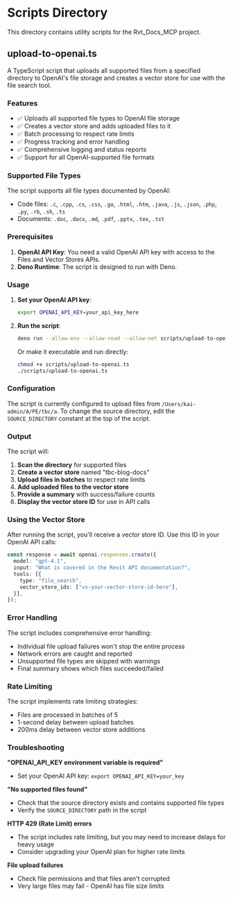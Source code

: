 # Scripts Directory

This directory contains utility scripts for the Rvt_Docs_MCP project.

## upload-to-openai.ts

A TypeScript script that uploads all supported files from a specified directory
to OpenAI's file storage and creates a vector store for use with the file search
tool.

### Features

- ✅ Uploads all supported file types to OpenAI file storage
- ✅ Creates a vector store and adds uploaded files to it
- ✅ Batch processing to respect rate limits
- ✅ Progress tracking and error handling
- ✅ Comprehensive logging and status reports
- ✅ Support for all OpenAI-supported file formats

### Supported File Types

The script supports all file types documented by OpenAI:

- Code files: `.c`, `.cpp`, `.cs`, `.css`, `.go`, `.html`, `.htm`, `.java`,
  `.js`, `.json`, `.php`, `.py`, `.rb`, `.sh`, `.ts`
- Documents: `.doc`, `.docx`, `.md`, `.pdf`, `.pptx`, `.tex`, `.txt`

### Prerequisites

1. **OpenAI API Key**: You need a valid OpenAI API key with access to the Files
   and Vector Stores APIs.
2. **Deno Runtime**: The script is designed to run with Deno.

### Usage

1. **Set your OpenAI API key**:
   ```bash
   export OPENAI_API_KEY=your_api_key_here
   ```

2. **Run the script**:
   ```bash
   deno run --allow-env --allow-read --allow-net scripts/upload-to-openai.ts
   ```

   Or make it executable and run directly:
   ```bash
   chmod +x scripts/upload-to-openai.ts
   ./scripts/upload-to-openai.ts
   ```

### Configuration

The script is currently configured to upload files from
`/Users/kai-admin/A/PE/tbc/a`. To change the source directory, edit the
`SOURCE_DIRECTORY` constant at the top of the script.

### Output

The script will:

1. **Scan the directory** for supported files
2. **Create a vector store** named "tbc-blog-docs"
3. **Upload files in batches** to respect rate limits
4. **Add uploaded files to the vector store**
5. **Provide a summary** with success/failure counts
6. **Display the vector store ID** for use in API calls

### Using the Vector Store

After running the script, you'll receive a vector store ID. Use this ID in your
OpenAI API calls:

```typescript
const response = await openai.responses.create({
  model: "gpt-4.1",
  input: "What is covered in the Revit API documentation?",
  tools: [{
    type: "file_search",
    vector_store_ids: ["vs-your-vector-store-id-here"],
  }],
});
```

### Error Handling

The script includes comprehensive error handling:

- Individual file upload failures won't stop the entire process
- Network errors are caught and reported
- Unsupported file types are skipped with warnings
- Final summary shows which files succeeded/failed

### Rate Limiting

The script implements rate limiting strategies:

- Files are processed in batches of 5
- 1-second delay between upload batches
- 200ms delay between vector store additions

### Troubleshooting

**"OPENAI_API_KEY environment variable is required"**

- Set your OpenAI API key: `export OPENAI_API_KEY=your_key`

**"No supported files found"**

- Check that the source directory exists and contains supported file types
- Verify the `SOURCE_DIRECTORY` path in the script

**HTTP 429 (Rate Limit) errors**

- The script includes rate limiting, but you may need to increase delays for
  heavy usage
- Consider upgrading your OpenAI plan for higher rate limits

**File upload failures**

- Check file permissions and that files aren't corrupted
- Very large files may fail - OpenAI has file size limits

